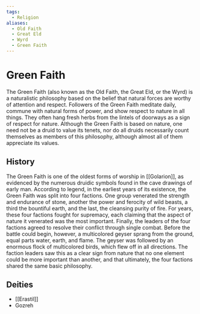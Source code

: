 ```yaml
---
tags:
  - Religion
aliases:
  - Old Faith
  - Great Eld
  - Wyrd
  - Green Faith
---
```

# Green Faith
The Green Faith (also known as the Old Faith, the Great Eld, or the Wyrd) is a naturalistic philosophy based on the belief that natural forces are worthy of attention and respect. Followers of the Green Faith meditate daily, commune with natural forms of power, and show respect to nature in all things. They often hang fresh herbs from the lintels of doorways as a sign of respect for nature. Although the Green Faith is based on nature, one need not be a druid to value its tenets, nor do all druids necessarily count themselves as members of this philosophy, although almost all of them appreciate its values.

## History
The Green Faith is one of the oldest forms of worship in [[Golarion]], as evidenced by the numerous druidic symbols found in the cave drawings of early man. According to legend, in the earliest years of its existence, the Green Faith was split into four factions. One group venerated the strength and endurance of stone, another the power and ferocity of wild beasts, a third the bountiful earth, and the last, the cleansing purity of fire. For years, these four factions fought for supremacy, each claiming that the aspect of nature it venerated was the most important. Finally, the leaders of the four factions agreed to resolve their conflict through single combat. Before the battle could begin, however, a multicolored geyser sprang from the ground, equal parts water, earth, and flame. The geyser was followed by an enormous flock of multicolored birds, which flew off in all directions. The faction leaders saw this as a clear sign from nature that no one element could be more important than another, and that ultimately, the four factions shared the same basic philosophy.

## Deities
* [[Erastil]]
* Gozreh